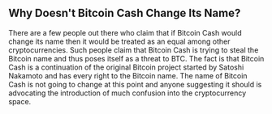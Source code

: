 ## Why Doesn't Bitcoin Cash Change Its Name?

There are a few people out there who claim that if Bitcoin Cash would change its name then it would be treated as an equal among other cryptocurrencies. Such people claim that Bitcoin Cash is trying to steal the Bitcoin name and thus poses itself as a threat to BTC. The fact is that Bitcoin Cash is a continuation of the original Bitcoin project started by Satoshi Nakamoto and has every right to the Bitcoin name. The name of Bitcoin Cash is not going to change at this point and anyone suggesting it should is advocating the introduction of much confusion into the cryptocurrency space.
